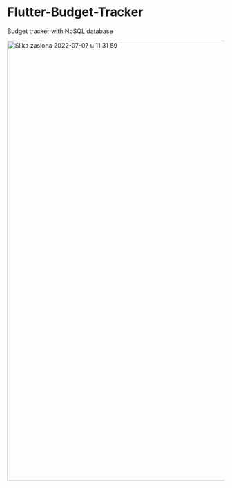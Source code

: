 # Flutter-Budget-Tracker
Budget tracker with NoSQL database

<img width="1018" alt="Slika zaslona 2022-07-07 u 11 31 59" src="https://user-images.githubusercontent.com/57439344/177743692-3b434691-eb8e-4a21-9650-3d3aac77baf5.png">
